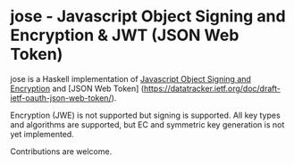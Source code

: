 # jose - Javascript Object Signing and Encryption & JWT (JSON Web Token)

jose is a Haskell implementation of [Javascript Object Signing and
Encryption](https://datatracker.ietf.org/wg/jose/) and [JSON Web
Token]
(https://datatracker.ietf.org/doc/draft-ietf-oauth-json-web-token/).

Encryption (JWE) is not supported but signing is supported.  All key
types and algorithms are supported, but EC and symmetric key
generation is not yet implemented.

Contributions are welcome.
